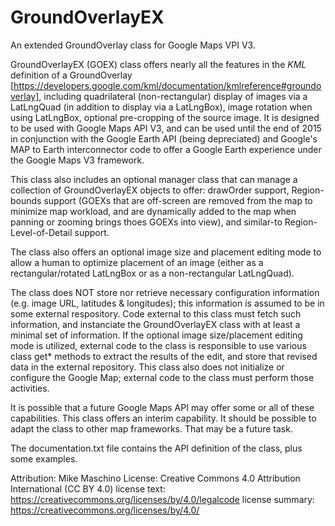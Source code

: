 # GroundOverlayEX
An extended GroundOverlay class for Google Maps VPI V3.

GroundOverlayEX (GOEX) class offers nearly all the features in the *KML* definition of a GroundOverlay [https://developers.google.com/kml/documentation/kmlreference#groundoverlay], including quadrilateral (non-rectangular) display of images via a LatLngQuad (in addition to display via a LatLngBox), image rotation when using LatLngBox, optional pre-cropping of the source image.  It is designed to be used with Google Maps API V3, and can be used until the end of 2015 in conjunction with the Google Earth API (being depreciated) and Google's MAP to Earth interconnector code to offer a Google Earth experience under the Google Maps V3 framework.

This class also includes an optional manager class that can manage a collection of GroundOverlayEX objects to offer:  drawOrder support, Region-bounds support (GOEXs that are off-screen are removed from the map to minimize map workload, and are dynamically added to the map when panning or zooming brings thoes GOEXs into view), and similar-to Region-Level-of-Detail support.  

The class also offers an optional image size and placement editing mode to allow a human to optimize placement of an image (either as a rectangular/rotated LatLngBox or as a non-rectangular LatLngQuad).

The class does NOT store nor retrieve necessary configuration information (e.g. image URL, latitudes & longitudes); this information is assumed to be in some external respository.  Code external to this class must fetch such information, and instanciate the GroundOverlayEX class with at least a minimal set of information.  If the optional image size/placement editing mode is utilized, external code to the class is responsible to use various class get* methods to extract the results of the edit, and store that revised data in the external repository.  This class also does not initialize or configure the Google Map; external code to the class must perform those activities.

It is possible that a future Google Maps API may offer some or all of these capabilities.  This class offers an interim capability.  It should be possible to adapt the class to other map frameworks.  That may be a future task.

The documentation.txt file contains the API definition of the class, plus some examples.

Attribution: Mike Maschino
License: Creative Commons 4.0 Attribution International (CC BY 4.0)
    license text: https://creativecommons.org/licenses/by/4.0/legalcode
    license summary: https://creativecommons.org/licenses/by/4.0/
